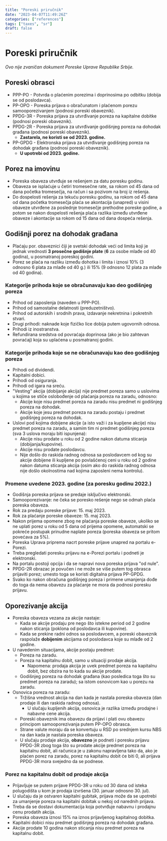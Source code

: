 ```yaml
---
title: "Poreski priručnik"
date: "2023-04-07T11:49:26Z"
categories: ["references"]
tags: ["taxes", "sr"]
draft: false
---
```


# Poreski priručnik

_Ovo nije zvaničan dokument Poreske Uprave Republike Srbije._

## Poreski obrasci

- PPP-PO - Potvrda o plaćenim porezima i doprinosima po odbitku (dobija se od poslodavca).
- PP-OPO - Poreska prijava o obračunatom i plaćenom porezu samooporezivanjem (podnosi poreski obaveznik).
- PPDG-3R - Poreska prijava za utvrđivanje poreza na kapitalne dobitke (podnosi poreski obaveznik).
- PPDG-2R - Poreska prijava za utvrđivanje godišnjeg poreza na dohodak građana (podnosi poreski obaveznik).
  - **Zastarela, ne koristi se od 2023. godine.**
- PP-GPDG - Elektronska prijava za utvrđivanje godišnjeg poreza na dohodak građana (podnosi poreski obaveznik).
  - **U upotrebi od 2023. godine.**

## Porez na imovinu

- Poreska obaveza utvrđuje se rešenjem za datu poresku godinu.
- Obaveza se isplaćuje u četiri tromesečne rate, sa rokom od 45 dana od dana početka tromesečja, na račun i sa pozivom
  na broj iz rešenja.
- Do dospelosti rešenja za tekuću poresku godinu, sa rokom od 45 dana od dana početka tromesečja plaća se akontacija
  (unapred) u visini obaveze utvrđene za poslednje tromesečje prethodne poreske godine, a potom se nakon dospelosti
  rešenja plaća razlika između utvrđene obaveze i akontacije sa rokom od 15 dana od dana dospeća rešenja.

## Godišnji porez na dohodak građana

- Plaćaju por. obaveznici čiji je svetski dohodak veći od limita koji je jednak vrednosti **3 prosečne godišnje plate**
  (**6** za osobe mlađe od 40 godina), u posmatranoj poreskoj godini.
- Porez se plaća na razliku između dohotka i limita i iznosi 10% (3 odnosno 6 plata za mlađe od 40 g.) ili 15%
  (9 odnosno 12 plata za mlađe od 40 godina).

### Kategorije prihoda koje se obračunavaju kao deo godišnjeg poreza

- Prihod od zaposlenja (naveden u PPP-PO).
- Prihod od samostalne delatnosti (preduzetništvo).
- Prihod od autorskih i srodnih prava, izdavanje nekretnina i pokretnih stvari.
- Drugi prihodi: naknade koje fizičko lice dobija putem ugovornih odnosa.
- Prihodi iz inostranstva.
- Refundirana sredstva od povraćaja doprinosa (ako je bio zahtevan povraćaj) koja su uplaćena u posmatranoj godini.

### Kategorije prihoda koje se ne obračunavaju kao deo godišnjeg poreza

- Prihodi od dividendi.
- Kapitalni dobici.
- Prihodi od osiguranja.
- Prihodi od igara na sreću.
- "Vesting" akcija (dobijanje akcija) nije predmet poreza samo u uslovima u kojima se stiče oslobođenje od plaćanja
  poreza na zaradu, odnosno:
  - Akcije koje nisu predmet poreza na zaradu nisu predmet ni godišnjeg poreza na dohodak.
  - Akcije koje jesu predmet poreza na zaradu postaju i predmet godišnjeg poreza na dohodak.
- Uslovi pod kojima dobijene akcije (a isto važi i za kupljene akcije) nisu predmet poreza na zaradu, a samim tim ni
  predmet godišnjeg poreza (sva 3 uslova moraju biti ispunjena):
  - Akcije nisu prodate u roku od 2 godine nakon datuma sticanja (dobijanja/kupovine).
  - Akcije nisu prodate poslodavcu.
  - Nije došlo do raskida radnog odnosa sa poslodavcem od kog su akcije dobijene ili kupljene po povlašćenoj ceni u
    roku od 2 godine nakon datuma sticanja akcija (osim ako do raskida radnog odnosa nije došlo okolnostima nad kojima
    zaposleni nema kontrolu).

### Promene uvedene 2023. godine (za poresku godinu 2022.)

- Godišnja poreska prijava se predaje isključivo elektronski.
- Samooporezivanje: ne čeka se poresko rešenje nego se odmah plaća poreska obaveza.
- Rok za predaju poreske prijave: 15. maj 2023.
- Rok za plaćanje poreske obaveze: 15. maj 2023.
- Nakon prijema opomene zbog ne plaćanja poreske obaveze, ukoliko se ne uplati porez u roku od 5 dana od prijema
  opomene, automatski se pokreće postupak prinudne naplate poreza (poreska obaveza se pritom povećava za 5%).
- Poreska Uprava priprema nacrt poreske prijave unapred na portalu e-Porezi.
- Treba pregledati poresku prijavu na e-Porezi portalu i podneti je elektronski.
- Na portalu postoji opcija i da se napravi nova poreska prijava "od nule".
- PPDG-2R obrazac je povučen i ne može se više putem tog obrasca prijaviti porez; umesto toga se koristi digitalna
  prijava PP-GPDG.
- Svako ko nakon obračuna godišnjeg poreza i primene umanjenja dođe do toga da nema obavezu za plaćanje ne mora
  da podnosi poresku prijavu.

## Oporezivanje akcija

- Poreska obaveza vezana za akcije nastaje:
  - Kada se akcije prodaju pre nego što istekne period od 2 godine nakon sticanja (poklona od poslodavca ili kupovine).
  - Kada se prekine radni odnos sa poslodavcem, a poreski obaveznik raspolaže **dobijenim** akcijama od poslodavca koje
    su mlađe od 2 godine.
- U navedenim situacijama, akcije postaju predmet:
  - Poreza na zaradu.
  - Poreza na kapitalnu dobit, samo u situaciji prodaje akcija.
    - Napomena: prodaja akcija je uvek predmet poreza na kapitalnu dobit, bez obzira na to kada su akcije prodate.
  - Godišnjeg poreza na dohodak građana (kao posledica toga što su predmet poreza na zaradu); sa istom osnovicom kao u
    porezu na zaradu.
- Osnovica poreza na zaradu:
  - Tržišna vrednost akcija na dan kada je nastala poreska obaveza (dan prodaje ili dan raskida radnog odnosa).
    - U slučaju kupljenih akcija, osnovica je razlika između prodajne i nabavne cene akcija.
  - Poreski obaveznik ima obavezu da prijavi i plati ovu obavezu principom samooporezivanja putem PP-OPO obrasca.
  - Strane valute moraju da se konvertuju u RSD po srednjem kursu NBS na dan kada je nastala poreska obaveza.
  - U slučaju prodaje akcija, **obavezno** je podneti i poresku prijavu PPDG-3R zbog toga što su prodate akcije predmet
    poreza na kapitalnu dobit, ali računica je u zakonu napravljena tako da, ako je plaćen porez na zaradu, porez na
    kapitalnu dobit će biti 0, ali prijava PPDG-3R mora svejedno da se podnese.

### Porez na kapitalnu dobit od prodaje akcija

- Prijavljuje se putem prijave PPDG-3R u roku od 30 dana od isteka polugodišta u kom je prodaja izvršena
  (30. januar odnosno 30. jul).
- U slučaju da je ostvaren kapitalni gubitak, prijava može da se upotrebi za umanjenje poreza na kapitalni dobitak u
  nekoj od narednih prijava.
- Treba da se dostavi dokumentacija koja potvrđuje nabavnu i prodajnu cenu prodatih akcija.
- Poreska obaveza iznosi 15% na iznos prijavljenog kapitalnog dobitka.
- Kapitalni dobici nisu predmet godišnjeg poreza na dohodak građana.
- Akcije prodate 10 godina nakon sticanja nisu predmet poreza na kapitalnu dobit.
